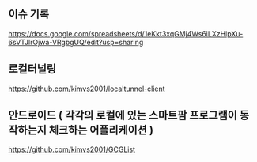 ## 이슈 기록

 https://docs.google.com/spreadsheets/d/1eKkt3xqGMj4Ws6iLXzHlpXu-6sVTJlrOjwa-VRgbgUQ/edit?usp=sharing
 
## 로컬터널링

 https://github.com/kimvs2001/localtunnel-client
 
## 안드로이드 ( 각각의 로컬에 있는 스마트팜 프로그램이 동작하는지 체크하는 어플리케이션 )

 https://github.com/kimvs2001/GCGList
